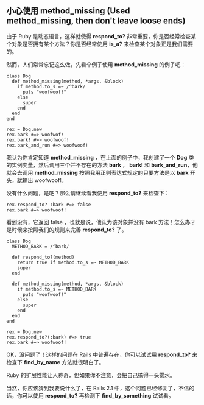 ## 小心使用 method\_missing (Used method\_missing, then don't leave loose ends)

由于 Ruby 是动态语言，这样就使得 **respond\_to?** 非常重要，你是否经常检查某个对象是否拥有某个方法？你是否经常使用 **is\_a?** 来检查某个对象正是我们需要的。

然而，人们常常忘记这么做，先看个例子使用 **method\_missing** 的例子吧：

	class Dog
	  def method_missing(method, *args, &block)
	    if method.to_s =~ /^bark/
	      puts "woofwoof!"
	    else
	      super
	    end
	  end
	end

	rex = Dog.new
	rex.bark #=> woofwof!
	rex.bark! #=> woofwoof!
	rex.bark_and_run #=> woofwoof!

我认为你肯定知道 **method\_missing** ，在上面的例子中，我创建了一个 **Dog** 类的实例变量，然后调用三个并不存在的方法 **bark** ， **bark!** 和 **bark\_and\_run**，他就会去调用 **method\_missing** 按照我用正则表达式规定的只要方法是以 **bark** 开头，就输出 woofwoof!。 

没有什么问题，是吧？那么请继续看我使用 **respond\_to?** 来检查下：

	rex.respond_to? :bark #=> false
	rex.bark #=> woofwoof!

看到没有，它返回 false ，也就是说，他认为该对象并没有 bark 方法！怎么办？是时候来按照我们的规则来完善 **respond\_to?** 了。

	class Dog
	  METHOD_BARK = /^bark/

	  def respond_to?(method)
	    return true if method.to_s =~ METHOD_BARK
	    super
	  end

	  def method_missing(method, *args, &block)
	    if method.to_s =~ METHOD_BARK
	      puts "woofwoof!"
	    else
	      super
	    end
	  end
	end

	rex = Dog.new
	rex.respond_to?(:bark) #=> true
	rex.bark #=> woofwoof!

OK，没问题了！这样的问题在 Rails 中普遍存在，你可以试试用 **respond\_to?** 来检查下 **find\_by\_name** 方法就很明白了。 

Ruby 的扩展性能让人称奇，但如果你不注意，会把自己搞得一头雾水。 

当然，你应该猜到我要说什么了，在 Rails 2.1 中，这个问题已经修复了，不信的话，你可以使用 **respond\_to?** 再检测下 **find\_by\_something** 试试看。